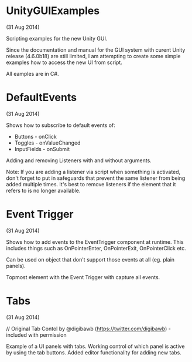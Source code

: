 UnityGUIExamples
================
(31 Aug 2014)

Scripting examples for the new Unity GUI.

Since the documentation and manual for the GUI system with curent Unity release (4.6.0b18) are still limited, 
I am attempting to create some simple examples how to access the new UI from script.

All eamples are in C#.


DefaultEvents
================

(31 Aug 2014)

Shows how to subscribe to default events of:

- Buttons - onClick
- Toggles - onValueChanged
- InputFields - onSubmit

Adding and removing Listeners with and without arguments.

Note: If you are adding a listener via script when something is activated, don't forget to put in safeguards that prevent the same listener from being added multiple times. It's best to remove listeners if the element that it refers to is no longer available.

Event Trigger
================

(31 Aug 2014)

Shows how to add events to the EventTrigger component at runtime.
This includes things such as OnPointerEnter, OnPointerExit, OnPointerClick etc.

Can be used on object that don't support those events at all (eg. plain panels).

Topmost element with the Event Trigger with capture all events.

Tabs
===============

(31 Aug 2014)

// Original Tab Contol by @digibawb (https://twitter.com/digibawb) - included with permission

Example of a UI panels with tabs. Working control of which panel is active by using the tab buttons.
Added editor functionality for adding new tabs.
